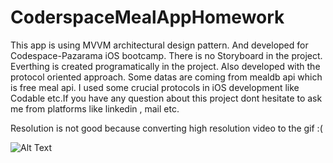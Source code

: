 # CoderspaceMealAppHomework

This app is using MVVM architectural design pattern. And developed for Codespace-Pazarama iOS bootcamp.
There is no Storyboard in the project. Everthing is created programatically in the project.
Also developed with the protocol oriented approach. Some datas are coming from mealdb api which
is free meal api. I used some crucial protocols in iOS development like Codable etc.If you have any question 
about this project dont hesitate to ask me from platforms like linkedin , mail etc. 

Resolution is not good because converting high resolution video to the gif :(

![Alt Text](appVideo-2.gif)
